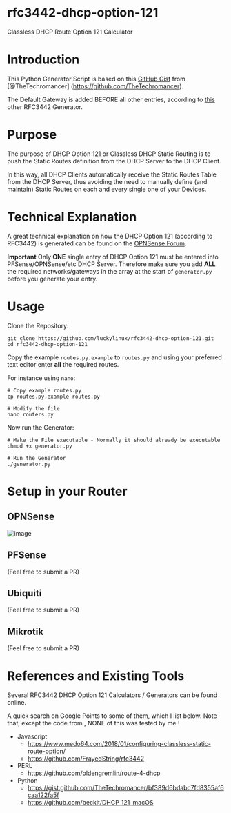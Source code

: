 # rfc3442-dhcp-option-121
Classless DHCP Route Option 121 Calculator

# Introduction
This Python Generator Script is based on this [GitHub Gist](https://gist.github.com/TheTechromancer/bf389d6bdabc7fd8355af6caa122fa5f) from [@TheTechromancer] (https://github.com/TheTechromancer).

The Default Gateway is added BEFORE all other entries, according to [this](https://www.medo64.com/2018/01/configuring-classless-static-route-option/) other RFC3442 Generator.

# Purpose
The purpose of DHCP Option 121 or Classless DHCP Static Routing is to push the Static Routes definition from the DHCP Server to the DHCP Client.

In this way, all DHCP Clients automatically receive the Static Routes Table from the DHCP Server, thus avoiding the need to manually define (and maintain) Static Routes on each and every single one of your Devices.

# Technical Explanation
A great technical explanation on how the DHCP Option 121 (according to RFC3442) is generated can be found on the [OPNSense Forum](https://forum.opnsense.org/index.php?topic=1972.0).

**Important** Only **ONE** single entry of DHCP Option 121 must be entered into PFSense/OPNSense/etc DHCP Server.
Therefore make sure you add **ALL** the required networks/gateways in the array at the start of `generator.py` before you generate your entry.

# Usage
Clone the Repository:
```
git clone https://github.com/luckylinux/rfc3442-dhcp-option-121.git
cd rfc3442-dhcp-option-121
```

Copy the example `routes.py.example` to `routes.py` and using your preferred text editor enter **all** the required routes.

For instance using `nano`:
```
# Copy example routes.py
cp routes.py.example routes.py

# Modify the file
nano routers.py
```

Now run the Generator:
```
# Make the File executable - Normally it should already be executable
chmod +x generator.py

# Run the Generator
./generator.py
```

# Setup in your Router
## OPNSense
![image](https://github.com/luckylinux/rfc3442-dhcp-option-121/assets/7126291/4aaa5dbc-076f-466f-b427-e8a0d644350f)

## PFSense
(Feel free to submit a PR)

## Ubiquiti
(Feel free to submit a PR)

## Mikrotik
(Feel free to submit a PR)

# References and Existing Tools
Several RFC3442 DHCP Option 121 Calculators / Generators can be found online.

A quick search on Google Points to some of them, which I list below.
Note that, except the code from , NONE of this was tested by me !

- Javascript
  - https://www.medo64.com/2018/01/configuring-classless-static-route-option/
  - https://github.com/FrayedString/rfc3442
- PERL
   - https://github.com/oldengremlin/route-4-dhcp
- Python
   - https://gist.github.com/TheTechromancer/bf389d6bdabc7fd8355af6caa122fa5f
   - https://github.com/beckit/DHCP_121_macOS
